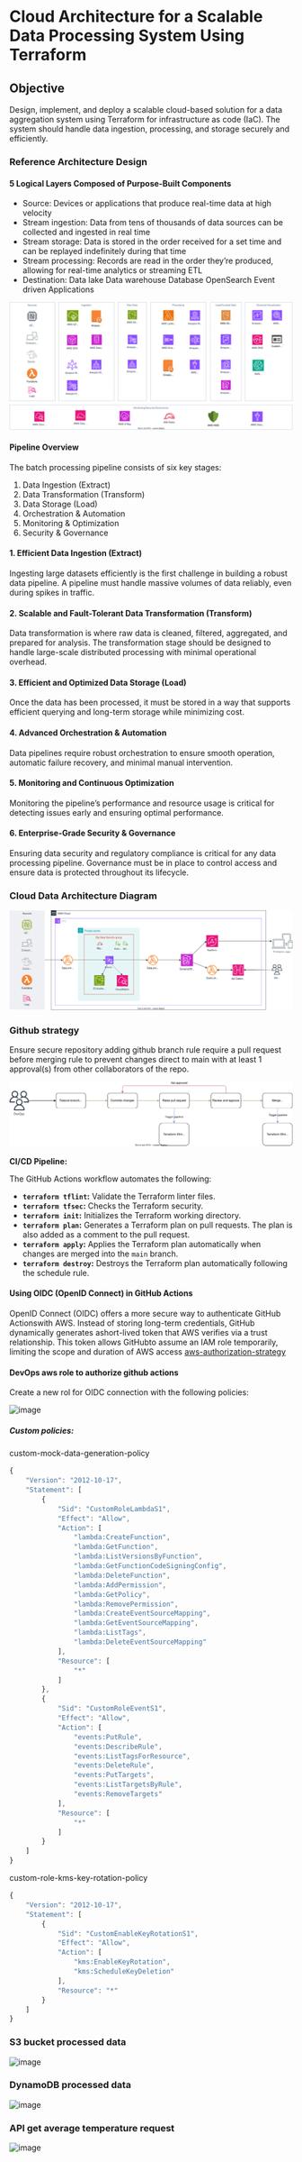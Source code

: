 # Cloud Architecture for a Scalable Data Processing System Using Terraform

## Objective

Design, implement, and deploy a scalable cloud-based solution for a data aggregation
system using Terraform for infrastructure as code (IaC). The system should handle data
ingestion, processing, and storage securely and efficiently.

### Reference Architecture Design

#### 5 Logical Layers Composed of Purpose-Built Components

- Source: Devices or applications that produce real-time data at high velocity
- Stream ingestion: Data from tens of thousands of data sources can be collected and ingested in real time
- Stream storage: Data is stored in the order received for a set time and can be replayed indefinitely during that time
- Stream processing: Records are read in the order they’re produced, allowing for real-time analytics or streaming ETL
- Destination: Data lake Data warehouse Database OpenSearch Event driven Applications

![reference-architecture-design](architecture/data-batch-and-stream-reference-architecture.drawio.svg)

#### Pipeline Overview

The batch processing pipeline consists of six key stages:

1. Data Ingestion (Extract)
2. Data Transformation (Transform)
3. Data Storage (Load)
4. Orchestration & Automation
5. Monitoring & Optimization
6. Security & Governance

#### 1. Efficient Data Ingestion (Extract)

Ingesting large datasets efficiently is the first challenge in building a robust data pipeline. A pipeline must handle massive volumes of data reliably, even during spikes in traffic.

#### 2. Scalable and Fault-Tolerant Data Transformation (Transform)

Data transformation is where raw data is cleaned, filtered, aggregated, and prepared for analysis. The transformation stage should be designed to handle large-scale distributed processing with minimal operational overhead.

#### 3. Efficient and Optimized Data Storage (Load)

Once the data has been processed, it must be stored in a way that supports efficient querying and long-term storage while minimizing cost.

#### 4. Advanced Orchestration & Automation

Data pipelines require robust orchestration to ensure smooth operation, automatic failure recovery, and minimal manual intervention.

#### 5. Monitoring and Continuous Optimization

Monitoring the pipeline’s performance and resource usage is critical for detecting issues early and ensuring optimal performance.

#### 6. Enterprise-Grade Security & Governance

Ensuring data security and regulatory compliance is critical for any data processing pipeline. Governance must be in place to control access and ensure data is protected throughout its lifecycle.

### Cloud Data Architecture Diagram

![cloud-diagram](architecture/data-batch-and-stream-architecture-diagram.drawio.svg)

### Github strategy

Ensure secure repository adding github branch rule require a pull request before merging rule to prevent changes direct to main with at least 1 approval(s) from other collaborators of the repo.

![github-workflow-diagram](architecture/terraform-pipeline-workflow.drawio.svg)

**CI/CD Pipeline:**

The GitHub Actions workflow automates the following:

- **`terraform tflint`:** Validate the Terraform linter files.
- **`terraform tfsec`:** Checks the Terraform security.
- **`terraform init`:** Initializes the Terraform working directory.
- **`terraform plan`:** Generates a Terraform plan on pull requests. The plan is also added as a comment to the pull request.
- **`terraform apply`:** Applies the Terraform plan automatically when changes are merged into the `main` branch.
- **`terraform destroy`:** Destroys the Terraform plan automatically following the schedule rule.

#### Using OIDC (OpenID Connect) in GitHub Actions

OpenID Connect (OIDC) offers a more secure way to authenticate GitHub Actionswith AWS. Instead of storing long-term credentials, GitHub dynamically generates ashort-lived token that AWS verifies via a trust relationship. This token allows GitHubto assume an IAM role temporarily, limiting the scope and duration of AWS access [aws-authorization-strategy](architecture/AWSAuthorizationStrategy.md)

#### DevOps aws role to authorize github actions

Create a new rol for OIDC connection with the following policies:

![image](https://github.com/user-attachments/assets/443f1643-5dc8-40f4-b7c2-e6db3df675d4)


##### Custom policies:
custom-mock-data-generation-policy
```javascript
{
	"Version": "2012-10-17",
	"Statement": [
		{
			"Sid": "CustomRoleLambdaS1",
			"Effect": "Allow",
			"Action": [
				"lambda:CreateFunction",
				"lambda:GetFunction",
				"lambda:ListVersionsByFunction",
				"lambda:GetFunctionCodeSigningConfig",
				"lambda:DeleteFunction",
				"lambda:AddPermission",
				"lambda:GetPolicy",
				"lambda:RemovePermission",
				"lambda:CreateEventSourceMapping",
				"lambda:GetEventSourceMapping",
				"lambda:ListTags",
				"lambda:DeleteEventSourceMapping"
			],
			"Resource": [
				"*"
			]
		},
		{
			"Sid": "CustomRoleEventS1",
			"Effect": "Allow",
			"Action": [
				"events:PutRule",
				"events:DescribeRule",
				"events:ListTagsForResource",
				"events:DeleteRule",
				"events:PutTargets",
				"events:ListTargetsByRule",
				"events:RemoveTargets"
			],
			"Resource": [
				"*"
			]
		}
	]
}
```
custom-role-kms-key-rotation-policy
```javascript
{
	"Version": "2012-10-17",
	"Statement": [
		{
			"Sid": "CustomEnableKeyRotationS1",
			"Effect": "Allow",
			"Action": [
				"kms:EnableKeyRotation",
				"kms:ScheduleKeyDeletion"
			],
			"Resource": "*"
		}
	]
}
```

### S3 bucket processed data 
![image](https://github.com/user-attachments/assets/5021f199-6849-476e-81f1-05542b61c14a)

### DynamoDB processed data
![image](https://github.com/user-attachments/assets/2f491ed9-60bf-4444-97e6-3f41554b167b)

### API get average temperature request
![image](https://github.com/user-attachments/assets/661bb57c-ceb4-4759-9ffb-24e72a2e33dd)


